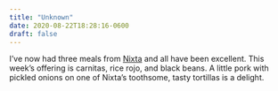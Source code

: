 ```yaml
---
title: "Unknown"
date: 2020-08-22T18:28:16-0600
draft: false
---
```


I’ve now had three meals from [Nixta](https://www.nixtampls.com/) and all have been excellent.
This week’s offering is carnitas, rice rojo, and black beans. A little pork with pickled onions on one of Nixta’s toothsome, tasty tortillas is a delight.
